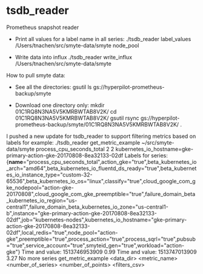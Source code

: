 # tsdb_reader
Prometheus snapshot reader

- Print all values for a label name in all series:
  ./tsdb_reader label_values /Users/tnachen/src/smyte-data/smyte node_pool

- Write data into influx
  ./tsdb_reader write_influx /Users/tnachen/src/smyte-data/smyte

How to pull smyte data:

- See all the directories:
  gsutil ls gs://hyperpilot-prometheus-backup/smyte

- Download one directory only:
  mkdir 01C1RQ8N3NA5V5KMRBWTAB8V2K/
  cd 01C1RQ8N3NA5V5KMRBWTAB8V2K/
  gsutil rsync gs://hyperpilot-prometheus-backup/smyte/01C1RQ8N3NA5V5KMRBWTAB8V2K/ .


I pushed a new update for tsdb_reader to support filtering metrics based on labels
for example: ./tsdb_reader get_metric_example ~/src/smyte-data/smyte process_cpu_seconds_total 2 2 kubernetes_io_hostname=gke-primary-action-gke-20170808-8ea32133-02df
Labels for series:  {__name__="process_cpu_seconds_total",action_gke="true",beta_kubernetes_io_arch="amd64",beta_kubernetes_io_fluentd_ds_ready="true",beta_kubernetes_io_instance_type="custom-32-65536",beta_kubernetes_io_os="linux",classify="true",cloud_google_com_gke_nodepool="action-gke-20170808",cloud_google_com_gke_preemptible="true",failure_domain_beta_kubernetes_io_region="us-central1",failure_domain_beta_kubernetes_io_zone="us-central1-b",instance="gke-primary-action-gke-20170808-8ea32133-02df",job="kubernetes-nodes",kubernetes_io_hostname="gke-primary-action-gke-20170808-8ea32133-02df",local_redis="true",node_pool="action-gke",preemptible="true",process_action="true",process_sqrl="true",pubsub="true",service_account="true",smyteid_gen="true",workload="action-gke"}
Time and value:  1513746953909 0.99
Time and value:  1513747013909 3.27
No more series
get_metric_example <data_dir> <metric_name> <number_of_series> <number_of_points> <filters_csv>
